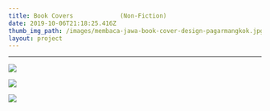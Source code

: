 ```yaml
---
title: Book Covers             (Non-Fiction)
date: 2019-10-06T21:18:25.416Z
thumb_img_path: /images/membaca-jawa-book-cover-design-pagarmangkok.jpg
layout: project
---
```

- - -

![](/images/elite-politik-di-tulungrejo-pare-pagarmangkok-book-cover-design.jpg)

![](/images/cerita-jawa-pagarmangkok-book-cover-design.jpg)

![](/images/distorsi-harmoni.jpg)
